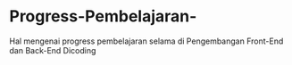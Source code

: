 # Progress-Pembelajaran-
Hal mengenai progress pembelajaran selama di Pengembangan Front-End dan Back-End Dicoding
